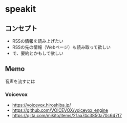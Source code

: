 # speakit
## コンセプト
- RSSの情報を読み上げたい
- RSSの先の情報（Webページ）も読み取って欲しい
- で、要約とかもして欲しい

## Memo
音声を流すには
### Voicevox
- https://voicevox.hiroshiba.jp/
- https://github.com/VOICEVOX/voicevox_engine
- https://qiita.com/mikito/items/21aa74c3850a70c647f7
